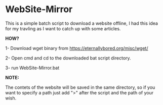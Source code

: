 # WebSite-Mirror
This is a simple batch script to download a website offline, I had this idea for my travling as I want to catch up with some articles. 

**HOW?**

1- Download wget binary from https://eternallybored.org/misc/wget/

2- Open cmd and cd to the downloaded bat script directory. 

3- run WebSite-Mirror.bat 



**NOTE:**

The contets of the website will be saved in the same directory, so if you want to specify a path just add ">" after the script and the path of your wish.
